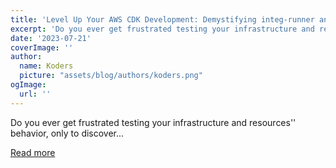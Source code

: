 ```yaml
---
title: 'Level Up Your AWS CDK Development: Demystifying integ-runner and integ-test'
excerpt: 'Do you ever get frustrated testing your infrastructure and resources'' behavior, only to discover...'
date: '2023-07-21'
coverImage: ''
author:
  name: Koders
  picture: "assets/blog/authors/koders.png"
ogImage:
  url: ''
---
```


Do you ever get frustrated testing your infrastructure and resources'' behavior, only to discover...

[Read more](https://dev.to/kumo/level-up-your-aws-cdk-development-demystifying-integ-runner-and-integ-test-542j)
